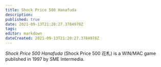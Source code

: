 ```yaml
---
title: Shock Price 500 Hanafuda
description: 
published: true
date: 2021-09-13T21:20:27.3784978Z 
tags: 
editor: markdown
dateCreated: 2021-09-13T21:20:27.3784978Z
---
```

_Shock Price 500 Hanafuda_ (<span lang='ja'>Shock Price 500 花札</span>) is a WIN/MAC game published in 1997 by SME Intermedia.

